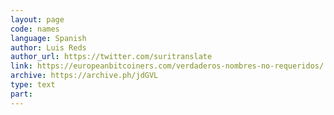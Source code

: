 ```yaml
---
layout: page
code: names
language: Spanish
author: Luis Reds
author_url: https://twitter.com/suritranslate
link: https://europeanbitcoiners.com/verdaderos-nombres-no-requeridos/
archive: https://archive.ph/jdGVL
type: text
part: 
---
```

